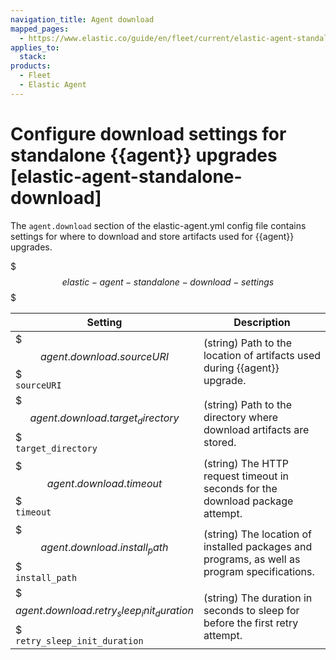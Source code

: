 ```yaml
---
navigation_title: Agent download
mapped_pages:
  - https://www.elastic.co/guide/en/fleet/current/elastic-agent-standalone-download.html
applies_to:
  stack:
products:
  - Fleet
  - Elastic Agent
---
```


# Configure download settings for standalone {{agent}} upgrades [elastic-agent-standalone-download]


The `agent.download` section of the elastic-agent.yml config file contains settings for where to download and store artifacts used for {{agent}} upgrades.

$$$elastic-agent-standalone-download-settings$$$

| Setting | Description |
| --- | --- |
| $$$agent.download.sourceURI$$$<br>`sourceURI`<br> | (string) Path to the location of artifacts used during {{agent}} upgrade.<br> |
| $$$agent.download.target_directory$$$<br>`target_directory`<br> | (string) Path to the directory where download artifacts are stored.<br> |
| $$$agent.download.timeout$$$<br>`timeout`<br> | (string) The HTTP request timeout in seconds for the download package attempt.<br> |
| $$$agent.download.install_path$$$<br>`install_path`<br> | (string) The location of installed packages and programs, as well as program specifications.<br> |
| $$$agent.download.retry_sleep_init_duration$$$<br>`retry_sleep_init_duration`<br> | (string) The duration in seconds to sleep for before the first retry attempt.<br> |

